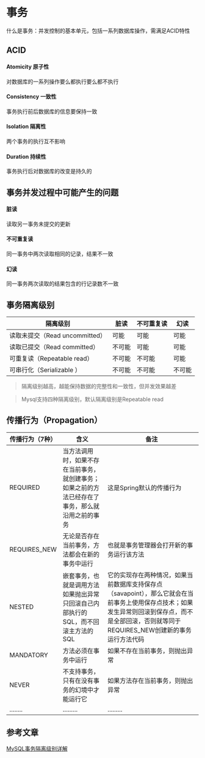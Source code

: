 # 事务
什么是事务：并发控制的基本单元，包括一系列数据库操作，需满足ACID特性 

## ACID
#### Atomicity 原子性
对数据库的一系列操作要么都执行要么都不执行
#### Consistency 一致性
事务执行前后数据库的信息要保持一致
#### Isolation 隔离性
两个事务的执行互不影响
#### Duration 持续性
事务执行后对数据库的改变是持久的

## 事务并发过程中可能产生的问题
#### 脏读
读取另一事务未提交的更新
#### 不可重复读
同一事务中两次读取相同的记录，结果不一致
#### 幻读
同一事务两次读取的结果包含的行记录数不一致

## 事务隔离级别

隔离级别                      |脏读|不可重复读 |幻读
---------------------------  |-----|---------|---
读取未提交（Read uncommitted）|可能  |可能     |可能
读取已提交（Read committed）  |不可能|可能     |可能
可重复读（Repeatable read）   |不可能|不可能   |可能
可串行化（Serializable ）     |不可能|不可能   |不可能

> 隔离级别越高，越能保持数据的完整性和一致性，但并发效果越差  

> Mysql支持四种隔离级别，默认隔离级别是Repeatable read

## 传播行为（Propagation）

传播行为（7种）|含义|备注
-------|----|---
REQUIRED|当方法调用时，如果不存在当前事务，就创建事务；如果之前的方法已经存在了事务，那么就沿用之前的事务|这是Spring默认的传播行为
REQUIRES_NEW|无论是否存在当前事务，方法都会在新的事务中运行|也就是事务管理器会打开新的事务运行该方法
NESTED|嵌套事务，也就是调用方法如果抛出异常只回滚自己内部执行的SQL，而不回滚主方法的SQL|它的实现存在两种情况，如果当前数据库支持保存点（savapoint），那么它就会在当前事务上使用保存点技术；如果发生异常则回滚到保存点，而不是全部回滚，否则就等同于REQUIRES_NEW创建新的事务运行方法代码
MANDATORY|方法必须在事务中运行|如果不存在当前事务，则抛出异常
NEVER|不支持事务，只有在没有事务的幻境中才能运行它|如果方法存在当前事务，则抛出异常
........|.........|.........

## 参考文章
[MySQL事务隔离级别详解](http://xm-king.iteye.com/blog/770721)
